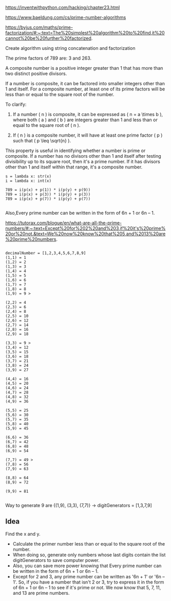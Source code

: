 https://inventwithpython.com/hacking/chapter23.html

https://www.baeldung.com/cs/prime-number-algorithms

https://byjus.com/maths/prime-factorization/#:~:text=The%20simplest%20algorithm%20to%20find,it%20cannot%20be%20further%20factorized.


Create algorithm using string concatenation and factorization 

The prime factors of 789 are: 3 and 263.

A composite number is a positive integer greater than 1 that has more than two distinct positive divisors. 

If a number is composite, it can be factored into smaller integers other than 1 and itself. For a composite number, at least one of its prime factors will be less than or equal to the square root of the number.

To clarify:

1. If a number \( n \) is composite, it can be expressed as \( n = a \times b \), where both \( a \) and \( b \) are integers greater than 1 and less than or equal to the square root of \( n \).

2. If \( n \) is a composite number, it will have at least one prime factor \( p \) such that \( p \leq \sqrt{n} \).

This property is useful in identifying whether a number is prime or composite. If a number has no divisors other than 1 and itself after testing divisibility up to its square root, then it's a prime number. If it has divisors other than 1 and itself within that range, it's a composite number.

```
s = lambda x: str(x)
i = lambda x: int(x)

789 = i(p(x) + p(1)) * i(p(y) + p(9))
789 = i(p(x) + p(3)) * i(p(y) + p(3))
789 = i(p(x) + p(7)) * i(p(y) + p(7))


```
Also,Every prime number can be written in the form of 6n + 1 or 6n – 1.

https://tutorax.com/blogue/en/what-are-all-the-prime-numbers/#:~:text=Except%20for%202%20and%203,if%20it's%20prime%20or%20not.&text=We%20now%20know%20that%205,and%2013%20are%20prime%20numbers.
```

decimalNumber = [1,2,3,4,5,6,7,8,9]
(1,1) = 1
(1,2) = 2
(1,3) = 3
(1,4) = 4
(1,5) = 5
(1,6) = 6
(1,7) = 7
(1,8) = 8
(1,9) = 9 >

(2,2) = 4
(2,3) = 6
(2,4) = 8
(2,5) = 10
(2,6) = 12
(2,7) = 14
(2,8) = 16
(2,9) = 18

(3,3) = 9 >
(3,4) = 12
(3,5) = 15
(3,6) = 18
(3,7) = 21
(3,8) = 24
(3,9) = 27

(4,4) = 16
(4,5) = 20
(4,6) = 24
(4,7) = 28
(4,8) = 32
(4,9) = 36

(5,5) = 25
(5,6) = 30
(5,7) = 35
(5,8) = 40
(5,9) = 45

(6,6) = 36
(6,7) = 42
(6,8) = 48
(6,9) = 54

(7,7) = 49 >
(7,8) = 56
(7,9) = 63

(8,8) = 64
(8,9) = 72

(9,9) = 81


```
Way to generate 9 are {(1,9), (3,3), (7,7)} -> digitGenerators = [1,3,7,9]

## Idea
Find the x and y.
- Calculate  the primer number less than or equal to the square root of the number.
- When doing so, generate only numbers whose last digits contain the list digitGenerators to save computer power.
- Also, you can save more power knowing that Every prime number can be written in the form of 6n + 1 or 6n – 1.
- Except for 2 and 3, any prime number can be written as '6n + 1' or '6n – 1'. So, if you have a number that isn't 2 or 3, try to express it in the form of 6n + 1 or 6n – 1 to see if it's prime or not. We now know that 5, 7, 11, and 13 are prime numbers.
